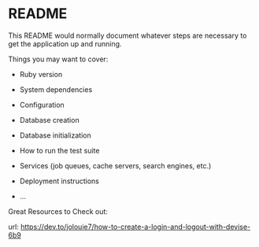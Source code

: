 # README

This README would normally document whatever steps are necessary to get the
application up and running.

Things you may want to cover:

* Ruby version

* System dependencies

* Configuration

* Database creation

* Database initialization

* How to run the test suite

* Services (job queues, cache servers, search engines, etc.)

* Deployment instructions

* ...

Great Resources to Check out:

url: https://dev.to/jolouie7/how-to-create-a-login-and-logout-with-devise-6b9